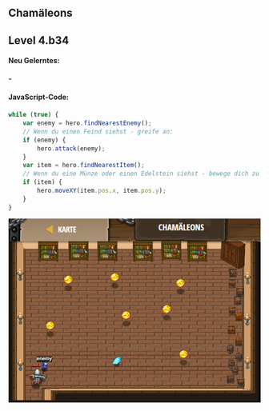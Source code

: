 ## **Chamäleons**
## Level 4.b34

#### Neu Gelerntes:
<b>-</b>

[comment]: <> (Was wurde gelernt und wie funktioniert die Technik?)

#### JavaScript-Code:
```js
while (true) {
    var enemy = hero.findNearestEnemy();
    // Wenn du einen Feind siehst - greife an:
    if (enemy) {
        hero.attack(enemy);
    }
    var item = hero.findNearestItem();
    // Wenn du eine Münze oder einen Edelstein siehst - bewege dich zu dessen X- und Y-Koordinate.
    if (item) {
        hero.moveXY(item.pos.x, item.pos.y);
    }
}
```
![image](lvl4_b34.png)